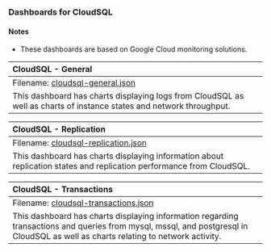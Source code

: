 ### Dashboards for CloudSQL

#### Notes

- These dashboards are based on Google Cloud monitoring solutions.

|CloudSQL - General|
|:------------------|
|Filename: [cloudsql-general.json](cloudsql-general.json)|
|This dashboard has charts displaying logs from CloudSQL as well as charts of instance states and network throughput. |

|CloudSQL - Replication|
|:------------------|
|Filename: [cloudsql-replication.json](cloudsql-replication.json)|
|This dashboard has charts displaying information about replication states and replication performance from CloudSQL. |

|CloudSQL - Transactions|
|:------------------|
|Filename: [cloudsql-transactions.json](cloudsql-transactions.json)|
|This dashboard has charts displaying information regarding transactions and queries from mysql, mssql, and postgresql in CloudSQL as well as charts relating to network activity. |